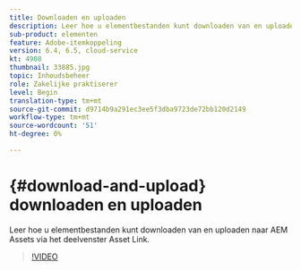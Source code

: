 ```yaml
---
title: Downloaden en uploaden
description: Leer hoe u elementbestanden kunt downloaden van en uploaden naar AEM Assets via het deelvenster Asset Link.
sub-product: elementen
feature: Adobe-itemkoppeling
version: 6.4, 6.5, cloud-service
kt: 4908
thumbnail: 33885.jpg
topic: Inhoudsbeheer
role: Zakelijke praktiserer
level: Begin
translation-type: tm+mt
source-git-commit: d9714b9a291ec3ee5f3dba9723de72bb120d2149
workflow-type: tm+mt
source-wordcount: '51'
ht-degree: 0%

---
```



# {#download-and-upload} downloaden en uploaden

Leer hoe u elementbestanden kunt downloaden van en uploaden naar AEM Assets via het deelvenster Asset Link.

>[!VIDEO](https://video.tv.adobe.com/v/33885/?quality=12)
